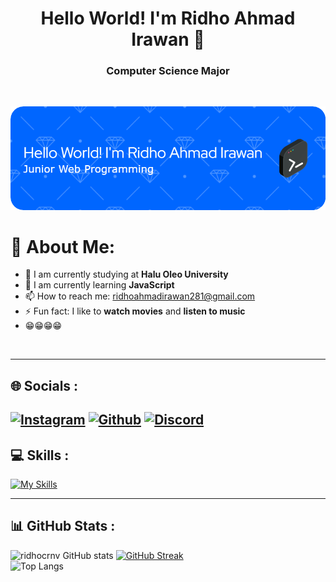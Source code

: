 <h1 align="center">Hello World! I'm Ridho Ahmad Irawan 👋</h1>
<h3 align="center">Computer Science Major</h3>
<br />

![Header](assets/github-header-image.png)

# 💫 About Me:

- 🔭 I am currently studying at <strong>Halu Oleo University</strong>
- 🌱 I am currently learning <strong>JavaScript</strong>
- 📫 How to reach me: ridhoahmadirawan281@gmail.com
- ⚡ Fun fact: I like to <strong>watch movies</strong> and <strong>listen to music</strong>
- 😁😁😁😁

<br/>

---

## 🌐 Socials :

## [![Instagram](https://skillicons.dev/icons?i=instagram)](https://instagram.com/ridhocrnv) [![Github](https://skillicons.dev/icons?i=github)](https://github.com/ridhocrnv) [![Discord](https://skillicons.dev/icons?i=discord)](https://discordapp.com/users/1299633929669836802)

## 💻 Skills :

[![My Skills](https://skillicons.dev/icons?i=js,ts,python,c,cpp,html,css,tailwind,bootstrap,figma,vscode)](https://skillicons.dev)

---

## 📊 GitHub Stats :

![ridhocrnv GitHub stats](https://github-readme-stats.vercel.app/api?username=ridhocrnv&show_icons=true&theme=transparent) [![GitHub Streak](https://streak-stats.demolab.com/?user=ridhocrnv&theme=default)](https://git.io/streak-stats) <br>
![Top Langs](https://github-readme-stats.vercel.app/api/top-langs/?username=ridhocrnv&layout=compact)
